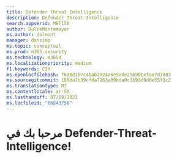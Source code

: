 ```yaml
---
title: Defender Threat Intelligence
description: Defender Threat Intelligence
search.appverid: MET150
author: DulceMontemayor
ms.author: dolmont
manager: dansimp
ms.topic: conceptual
ms.prod: m365-security
ms.technology: m365d
ms.localizationpriority: medium
f1.keywords: CSH
ms.openlocfilehash: f6d8d1b7c4bab1924a6e5ade29690befae7d7083
ms.sourcegitcommit: 180da7b39cfda7263a89bda0c3b93d9d6e55f3c2
ms.translationtype: MT
ms.contentlocale: ar-SA
ms.lasthandoff: 07/19/2022
ms.locfileid: "66843758"
---
```

# <a name="welcome-to-defender-threat-intelligence"></a>مرحبا بك في Defender-Threat-Intelligence!